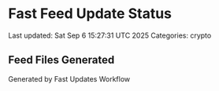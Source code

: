 # Fast Feed Update Status
Last updated: Sat Sep  6 15:27:31 UTC 2025
Categories: crypto

## Feed Files Generated

Generated by Fast Updates Workflow
